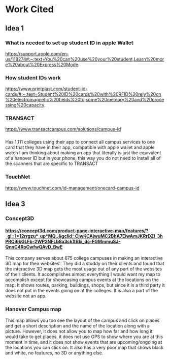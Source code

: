 # Work Cited
## Idea 1
### What is needed to set up student ID in apple Wallet
https://support.apple.com/en-us/118274#:~:text=You%20can%20use%20your%20student,Learn%20more%20about%20Express%20Mode.
### How student IDs work
https://www.printplast.com/student-id-cards/#:~:text=Student%20ID%20cards%20with%20RFID%20rely%20on%20electromagnetic%20fields%20to,some%20memory%20and%20processing%20capacity.
### TRANSACT
https://www.transactcampus.com/solutions/campus-id
### 
Has 1,111 colleges using their app to connect all campus services to one card that they have in their app, compatible with apple wallet and apple watch
I am thinking about making an app that literally is just the equivalent of a hanover ID but in your phone, this way you do not need to install all of the scanners that are specific to TRANSACT

### TouchNet
https://www.touchnet.com/id-management/onecard-campus-id

## Idea 3
### Concept3D
#### https://concept3d.com/product-page-interactive-map/features/?_gl=1*12rrgzu*_up*MQ..&gclid=CjwKCAjwuMC2BhA7EiwAmJKRrDZI_3hPRQi6kGLFb-2WP2NFLb8a3ckXBki_dc-FGMmmuSJ-QnnC4RoCwfwQAvD_BwE
This company serves about 675 college campuses in making an interactive 3D map for their websites'. They did a studdy on their clients and found that the interactive 3D map gets the most usage out of any part of the websites of their clients. It accomplishes almost everything I would want my map to accomplish except for showcasing campus events at the locations on the map. It shows routes, parking, buildings, shops, but since it is a third party it does not put in the events going on at the colleges. It is also a part of the website not an app.
### Hanover Campus map
This map allows you too see the layout of the campus and click on places and get a short description and the name of the location along with a picture. However, it does not allow you to map how far and how long it would take to get places, it does not use GPS to show where you are at this moment in time, and it does not show events that are upcoming/ongoing at the locations you can click on. It also has a very poor map that shows black and white, no features, no 3D or anything else.
